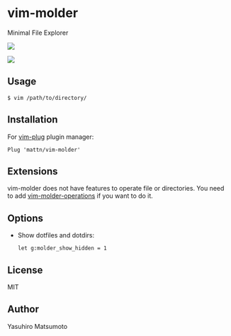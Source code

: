 # vim-molder

Minimal File Explorer

![](https://raw.githubusercontent.com/mattn/vim-molder/master/misc/screenshot1.gif)

![](https://raw.githubusercontent.com/mattn/vim-molder/master/misc/screenshot2.gif)

## Usage

```
$ vim /path/to/directory/
```

## Installation

For [vim-plug](https://github.com/junegunn/vim-plug) plugin manager:

```
Plug 'mattn/vim-molder'
```

## Extensions

vim-molder does not have features to operate file or directories. You need to add [vim-molder-operations](https://github.com/mattn/vim-molder-operations) if you want to do it.

## Options

* Show dotfiles and dotdirs:

    ````vim
    let g:molder_show_hidden = 1
    ````

## License

MIT

## Author

Yasuhiro Matsumoto
